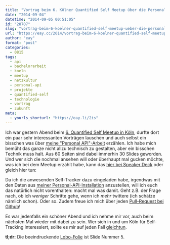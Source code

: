 ```yaml
---
title: "Vortrag beim 6. Kölner Quantified Self Meetup über die Personal API"
date: "2014-09-04"
datetime: "2014-09-05 00:51:05"
id: "28707"
slug: "vortrag-beim-6-koelner-quantified-self-meetup-ueber-die-personal-api"
url: "https://eay.cc/2014/vortrag-beim-6-koelner-quantified-self-meetup-ueber-die-personal-api/"
author: "eay"
format: "post"
categories:
  - 0815
tags:
  - api
  - bachelorarbeit
  - koeln
  - meetup
  - netzkultur
  - personal-api
  - projekte
  - quantified-self
  - technologie
  - vortrag
  - zukunft
meta:
  - yourls_shorturl: "https://eay.li/2is"
---
```


Ich war gestern Abend beim [6\. Quantified Self Meetup in Köln](http://www.meetup.com/QS-Koeln/events/197946712/), durfte dort ein paar sehr interessanten Vorträgen lauschen und auch selbst ein bisschen was über [meine "Personal API"-Arbeit](http://stefangrund.de/personalapi/) erzählen. Ich habe mich bemüht das ganze nicht allzu technisch zu gestalten, aber ein bisschen Technik muss halt. Aus 60 Seiten sind dabei immerhin 30 Slides geworden. Und wer sich die nochmal ansehen will oder überhaupt mal gucken möchte, was ich bei dem Meetup erzählt habe, kann das [hier bei Speaker Deck](https://speakerdeck.com/eay/personal-api-zur-abbildung-des-digitalen-ichs-im-social-web) oder gleich hier tun:

<script async class="speakerdeck-embed" data-id="5a948ba016610132e2513ade9a061f96" data-ratio="1.33333333333333" src="//speakerdeck.com/assets/embed.js"></script>

Da ich die anwesenden Self-Tracker dazu eingeladen habe, irgendwas mit den Daten aus [meiner Personal-API-Installation](http://api.stefangrund.de/) anzustellen, will ich euch das natürlich nicht vorenthalten: macht mal was damit. Geht z.B. der Frage nach, ob ich _weniger_ Schritte gehe, wenn ich _mehr_ twittere (ich schätze nämlich schon). Oder so. Zudem freue ich mich über jeden [Pull-Request bei Github](https://github.com/stefangrund/PersonalAPI)!

Es war jedenfalls ein schöner Abend und ich nehme mir vor, auch beim nächsten Mal wieder mit dabei zu sein. Wer sich in und um Köln für Self-Tracking interessiert, sollte es mir auf jeden Fall [gleichtun](http://www.meetup.com/QS-Koeln/).

**tl;dr:** Die beeindruckende [Lobo-Folie](https://twitter.com/eay/status/507219676641132544) ist Slide Nummer 5.
